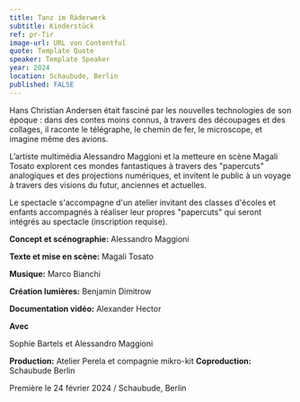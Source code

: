 ```yaml
---
title: Tanz im Räderwerk
subtitle: Kinderstück
ref: pr-Tir
image-url: URL von Contentful
quote: Template Quote
speaker: Template Speaker
year: 2024
location: Schaubude, Berlin
published: FALSE
---
```


Hans Christian Andersen était fasciné par les nouvelles technologies de son époque : dans des contes moins connus, à travers des découpages et des collages, il raconte le télégraphe, le chemin de fer, le microscope, et imagine même des avions. 

L’artiste multimédia Alessandro Maggioni et la metteure en scène Magali Tosato explorent ces mondes fantastiques à travers des "papercuts" analogiques et des projections numériques, et invitent le public à un voyage à travers des visions du futur, anciennes et actuelles.

Le spectacle s'accompagne d'un atelier invitant des classes d'écoles et enfants accompagnés à réaliser leur propres "papercuts" qui seront intégrés au spectacle (inscription requise). 

**Concept et scénographie:** Alessandro Maggioni 

**Texte et mise en scène:** Magali Tosato

**Musique:** Marco Bianchi

**Création lumières:** Benjamin Dimitrow

**Documentation vidéo:** Alexander Hector



**Avec**

Sophie Bartels et Alessandro Maggioni

**Production:** Atelier Perela et compagnie mikro-kit
**Coproduction:** Schaubude Berlin


Première le 24 février 2024 / Schaubude, Berlin 
